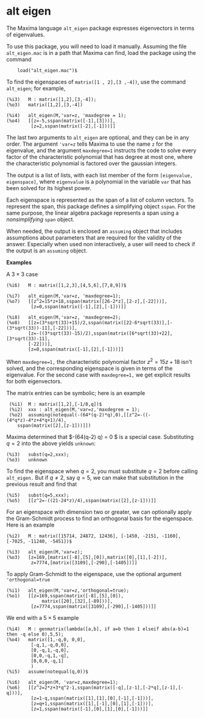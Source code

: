 # alt eigen

The Maxima language `alt_eigen` package expresses eigenvectors in terms of eigenvalues.

To use this package, you will need to load it manually. Assuming the file 
`alt_eigen.mac` is in a path that Maxima can find, load the package using the command
~~~
	load("alt_eigen.mac")$
~~~
To find the eigenspaces of `matrix([1 , 2],[3 ,-4])`, use
the command `alt_eigen`; for example,
~~~
(%i3)	M : matrix([1,2],[3,-4]);
(%o3)	matrix([1,2],[3,-4])

(%i4)	alt_eigen(M,'var=z, 'maxdegree = 1);
(%o4)	[[z=-5,sspan(matrix([-1],[3]))],
         [z=2,sspan(matrix([-2],[-1]))]]
~~~
The last two arguments to `alt_eigen` are optional, and they can be in any order.
The argument `'var=z` tells Maxima to use the name `z` for the eigenvalue, and the argument `maxdegree=1` instructs the code to solve every factor of the characteristic polynomial that has degree at most one, where the characteristic polynomial is factored over the gaussian integers.

The output is a list of lists, with each list member of the form `[eigenvalue, eigenspace]`, where `eigenvalue` is a polynomial in the variable `var` that has been solved for its highest power.

Each eigenspace is represented as the span of a list of column vectors.
To represent the span, this package defines a simplifying object `sspan`. 
For the same purpose, the linear algebra package represents a span using a _nonsimplifying_ `span` object.

When needed, the output is enclosed an `assuming` object that includes assumptions about parameters that are required for the validity of the answer. Especially when
used non interactively, a user will need to check if the output is an `assuming` object. 

__Examples__

A $3 \times 3$ case

~~~
(%i6)	M : matrix([1,2,3],[4,5,6],[7,8,9])$

(%i7)	alt_eigen(M,'var=z, 'maxdegree=1);
(%o7)	[[z^2=15*z+18,sspan(matrix([26-2*z],[2-z],[-22]))],
         [z=0,sspan(matrix([-1],[2],[-1]))]]

(%i8)	alt_eigen(M,'var=z, 'maxdegree=2);
(%o8)	[[z=(3*sqrt(33)+15)/2,sspan(matrix([22-6*sqrt(33)],[-(3*sqrt(33))-11],[-22]))],  
        [z=-((3*sqrt(33)-15)/2),sspan(matrix([6*sqrt(33)+22],[3*sqrt(33)-11],
		[-22]))],
		[z=0,sspan(matrix([-1],[2],[-1]))]]
~~~
 When `maxdegree=1,` the characteristic polynomial factor $z^2=15 z+18$ isn't solved, 
 and the corresponding eigenspace is given in terms of the eigenvalue. For the 
 second case with `maxdegree=1,` we get explicit results for both eigenvectors.

 The matrix entries can be symbolic; here is an example
~~~  
 (%i1)	M : matrix([1,2],[-1/8,q])$
 (%i2)	xxx : alt_eigen(M,'var=z,'maxdegree = 1);
 (%o2)	assuming(notequal(-(64*(q-2)*q),0),[[z^2=-((-(4*q*z)-4*z+4*q+1)/4),
    sspan(matrix([2],[z-1]))]])
 ~~~
 Maxima determined that $-(64(q-2) q) = 0 $ is a special case. Substituting $q=2$ 
 into the above yields `unknown`:
 ~~~
(%i3)	subst(q=2,xxx);
(%o3)	unknown
 ~~~
 To find the eigenspace when $q=2$, you must substitute $q=2$ before calling `alt_eigen.` But if $q \neq 2$, say $q=5$, we can make that substitution in the previous result and find that 
 ~~~
(%i5)	subst(q=5,xxx);
(%o5)	[[z^2=-((21-24*z)/4),sspan(matrix([2],[z-1]))]]
 ~~~

For an eigenspace with dimension two or greater, we can optionally apply the
Gram-Schmidt process to find an orthogonal basis for the eigenspace. Here is
an example
~~~
(%i2)	M : matrix([15714, 24872, 12436], [-1450, -2151, -1160],[-7025, -11240, -5451])$

(%i3)	alt_eigen(M,'var=z);
(%o3)	[z=169,[matrix([-8],[5],[0]),matrix([0],[1],[-2])],
         z=7774,[matrix([3109],[-290],[-1405])]]
~~~
To apply Gram-Schmidt to the eigenspace, use the optional argument 
`'orthogonal=true`
~~~
(%i1)	alt_eigen(M,'var=z,'orthogonal=true);
(%o1)	[[z=169,sspan(matrix([-8],[5],[0]),
             matrix([20],[32],[-89]))],
		 [z=7774,sspan(matrix([3109],[-290],[-1405]))]]
~~~

We end with a $5\times 5$ example

~~~
(%i4)	M : genmatrix(lambda([a,b], if a=b then 1 elseif abs(a-b)=1 then -q else 0),5,5);
(%o4)	matrix([1,-q,0,	0,0],
		 [-q,1,-q,0,0],
		 [0,-q,1,-q,0],
		 [0,0,-q,1,-q],
		 [0,0,0,-q,1]
		 )
(%i5)	assume(notequal(q,0))$

(%i6)	alt_eigen(M, 'var=z,maxdegree=1);
(%o6)	[[z^2=2*z+3*q^2-1,sspan(matrix([-q],[z-1],[-2*q],[z-1],[-q]))],
         [z=1-q,sspan(matrix([1],[1],[0],[-1],[-1]))],
		 [z=q+1,sspan(matrix([1],[-1],[0],[1],[-1]))],
		 [z=1,sspan(matrix([-1],[0],[1],[0],[-1]))]]
~~~
